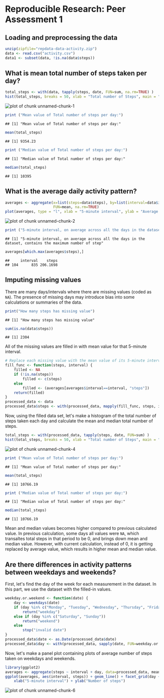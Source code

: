
# Reproducible Research: Peer Assessment 1

## Loading and preprocessing the data

```r
unzip(zipfile="repdata-data-activity.zip")
data <- read.csv("activity.csv")
data1 <- subset(data, !is.na(data$steps))
```

## What is mean total number of steps taken per day?

```r
total_steps <- with(data, tapply(steps, date, FUN=sum, na.rm=TRUE) )
hist(total_steps, breaks = 50, xlab = "Total number of Steps", main = "Histogram of Total number of Steps per day")
```

![plot of chunk unnamed-chunk-1](figure/unnamed-chunk-1-1.png)

```r
print ("Mean value of Total number of steps per day:")
```

```
## [1] "Mean value of Total number of steps per day:"
```

```r
mean(total_steps)
```

```
## [1] 9354.23
```

```r
print ("Median value of Total number of steps per day:")
```

```
## [1] "Median value of Total number of steps per day:"
```

```r
median(total_steps)
```

```
## [1] 10395
```

## What is the average daily activity pattern?

```r
averages <- aggregate(x=list(steps=data$steps), by=list(interval=data$interval),
                      FUN=mean, na.rm=TRUE)
plot(averages, type = "l", xlab = "5-minute interval", ylab = "Average number of steps taken")
```

![plot of chunk unnamed-chunk-2](figure/unnamed-chunk-2-1.png)

```r
print ("5-minute interval, on average across all the days in the dataset, contains the maximum number of step")
```

```
## [1] "5-minute interval, on average across all the days in the dataset, contains the maximum number of step"
```

```r
averages[which.max(averages$steps),]
```

```
##     interval    steps
## 104      835 206.1698
```

## Imputing missing values

There are many days/intervals where there are missing values (coded as `NA`). The presence of missing days may introduce bias into some calculations or summaries of the data.


```r
print("How many steps has missing value")
```

```
## [1] "How many steps has missing value"
```

```r
sum(is.na(data$steps))
```

```
## [1] 2304
```

All of the missing values are filled in with mean value for that 5-minute
interval.


```r
# Replace each missing value with the mean value of its 5-minute interval
fill_func <- function(steps, interval) {
    filled <- NA
    if (!is.na(steps))
        filled <- c(steps)
    else
        filled <- (averages[averages$interval==interval, "steps"])
    return(filled)
}
processed_data <- data
processed_data$steps <- with(processed_data, mapply(fill_func, steps, interval))
```
Now, using the filled data set, let's make a histogram of the total number of steps taken each day and calculate the mean and median total number of steps.


```r
total_steps <- with(processed_data, tapply(steps, date, FUN=sum) )
hist(total_steps, breaks = 50, xlab = "Total number of Steps", main = "Histogram of Total number of Steps per day")
```

![plot of chunk unnamed-chunk-4](figure/unnamed-chunk-4-1.png)

```r
print ("Mean value of Total number of steps per day:")
```

```
## [1] "Mean value of Total number of steps per day:"
```

```r
mean(total_steps)
```

```
## [1] 10766.19
```

```r
print ("Median value of Total number of steps per day:")
```

```
## [1] "Median value of Total number of steps per day:"
```

```r
median(total_steps)
```

```
## [1] 10766.19
```
Mean and median values becomes higher compared to previous calculated value. 
In previous calculation, some days all values were `NA`, which transaltes total 
steps in that period to be 0, and brings down mean and median value. 
However, with current calculation, instead of 0, it is getting replaced by 
average value, which results in higher mean and median value.


## Are there differences in activity patterns between weekdays and weekends?
First, let's find the day of the week for each measurement in the dataset. In
this part, we use the dataset with the filled-in values.


```r
weekday.or.weekend <- function(date) {
    day <- weekdays(date)
    if (day %in% c("Monday", "Tuesday", "Wednesday", "Thursday", "Friday"))
        return("weekday")
    else if (day %in% c("Saturday", "Sunday"))
        return("weekend")
    else
        stop("invalid date")
}
processed_data$date <- as.Date(processed_data$date)
processed_data$day <- with(processed_data, sapply(date, FUN=weekday.or.weekend) )
```

Now, let's make a panel plot containing plots of average number of steps taken
on weekdays and weekends.

```r
library(ggplot2)
averages <- aggregate(steps ~ interval + day, data=processed_data, mean)
ggplot(averages, aes(interval, steps)) + geom_line() + facet_grid(day ~ .) +
    xlab("5-minute interval") + ylab("Number of steps")
```

![plot of chunk unnamed-chunk-6](figure/unnamed-chunk-6-1.png)
